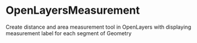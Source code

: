 # OpenLayersMeasurement
Create distance and area measurement tool in OpenLayers with displaying measurement label for each segment of Geometry

